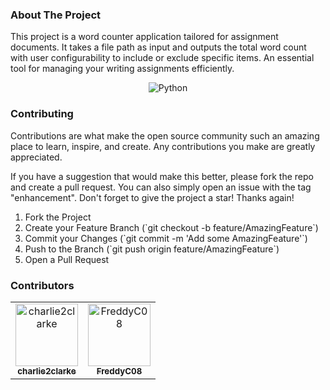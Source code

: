 ### About The Project
<p>
  This project is a word counter application tailored for assignment documents. It takes a file path as input and outputs the total word count with user configurability to include or exclude specific items. An essential tool for managing your writing assignments efficiently.
</p>

<p align="center">
  <img alt="Python" src="https://img.shields.io/badge/Python-%233776AB.svg?&style=for-the-badge&logo=Python&logoColor=white"/>
</p>

### Contributing
<p>
  Contributions are what make the open source community such an amazing place to learn, inspire, and create. Any contributions you make are greatly appreciated.
  
  If you have a suggestion that would make this better, please fork the repo and create a pull request. You can also simply open an issue with the tag "enhancement". Don't forget to give the project a star! Thanks again!
  <ol>
    <li>Fork the Project</li>
    <li>Create your Feature Branch (`git checkout -b feature/AmazingFeature`)</li>
    <li>Commit your Changes (`git commit -m 'Add some AmazingFeature'`)</li>
    <li>Push to the Branch (`git push origin feature/AmazingFeature`)</li>
    <li>Open a Pull Request</li>
  </ol>
</p>

### Contributors
<p align="center">
  <table>
    <tr>
      <td align="center">
        <a href="https://github.com/charlie2clarke">
          <img src="https://avatars.githubusercontent.com/u/58811769?v=4" width="100px;" alt="charlie2clarke"/>
          <br/>
          <sub><b>charlie2clarke</b></sub>
        </a>
      </td>
      <td align="center">
        <a href="https://github.com/FreddyC08">
          <img src="https://avatars.githubusercontent.com/u/81486482?v=4" width="100px;" alt="FreddyC08"/>
          <br/>
          <sub><b>FreddyC08</b></sub>
        </a>
      </td>
    </tr>
  </table>
</p>
